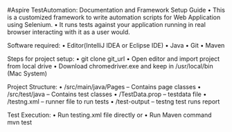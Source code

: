 #Aspire TestAutomation: Documentation and Framework Setup Guide
•  This is a customized framework to write automation scripts for Web Application using Selenium.
•  It runs tests against your application running in real browser interacting with it as a user would.

Software required:
•  Editor(IntelliJ IDEA or Eclipse IDE)
•  Java
•  Git
•  Maven

Steps for project setup:
•  git clone git_url
•  Open editor and import project from local drive
•  Download chromedriver.exe and keep in /usr/local/bin (Mac System)

Project Structure:
•   /src/main/java/Pages – Contains page classes
•  /src/test/java – Contains test classes
•  /TestData.prop – testdata file
•  /testng.xml – runner file to run tests
•  /test-output – testng test runs report

Test Execution:
•  Run testing.xml file directly or
•  Run Maven command mvn test
